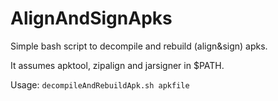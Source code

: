 # AlignAndSignApks

Simple bash script to decompile and rebuild (align&amp;sign) apks.

It assumes apktool, zipalign and jarsigner in $PATH.

Usage: ```decompileAndRebuildApk.sh apkfile```
